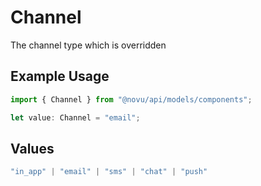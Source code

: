 # Channel

The channel type which is overridden

## Example Usage

```typescript
import { Channel } from "@novu/api/models/components";

let value: Channel = "email";
```

## Values

```typescript
"in_app" | "email" | "sms" | "chat" | "push"
```